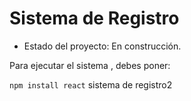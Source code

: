 <h1>Sistema de Registro</h1>

- Estado del proyecto: En construcción.

Para ejecutar el sistema , debes poner:

```npm install react```
sistema de registro2
